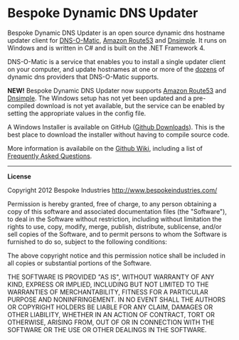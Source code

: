 # Bespoke Dynamic DNS Updater #

Bespoke Dynamic DNS Updater is an open source dynamic dns hostname updater client for [DNS-O-Matic](http://www.dnsomatic.com), [Amazon Route53](http://aws.amazon.com/route53/) and [Dnsimple](https://dnsimple.com/).   It runs on Windows and is written in C# and is built on the .NET Framework 4.

DNS-O-Matic is a service that enables you to install a single updater client on your computer, and update hostnames at one or more of the [dozens](http://www.dnsomatic.com/wiki/supportedservices) of dynamic dns providers that DNS-O-Matic supports.

**NEW!** Bespoke Dynamic DNS Updater now supports [Amazon Route53](http://aws.amazon.com/route53/) and [Dnsimple](https://dnsimple.com/).  The Windows setup has not yet been updated and a pre-compiled download is not yet available, but the service can be enabled by setting the appropriate values in the config file.

A Windows Installer is available on GitHub ([Github Downloads](https://github.com/dmarchelya/BespokeDynamicDnsUpdater/downloads)).  This is the best place to download the installer without having to compile source code.

More information is availabile on the [Github Wiki](https://github.com/dmarchelya/BespokeDynamicDnsUpdater/wiki/), including a list of [Frequently Asked Questions](https://github.com/dmarchelya/BespokeDynamicDnsUpdater/wiki/Frequently-Asked-Questions).

----------
**License**

Copyright 2012 Bespoke Industries
http://www.bespokeindustries.com/

Permission is hereby granted, free of charge, to any person obtaining
a copy of this software and associated documentation files (the
"Software"), to deal in the Software without restriction, including
without limitation the rights to use, copy, modify, merge, publish,
distribute, sublicense, and/or sell copies of the Software, and to
permit persons to whom the Software is furnished to do so, subject to
the following conditions:

The above copyright notice and this permission notice shall be
included in all copies or substantial portions of the Software.

THE SOFTWARE IS PROVIDED "AS IS", WITHOUT WARRANTY OF ANY KIND,
EXPRESS OR IMPLIED, INCLUDING BUT NOT LIMITED TO THE WARRANTIES OF
MERCHANTABILITY, FITNESS FOR A PARTICULAR PURPOSE AND
NONINFRINGEMENT. IN NO EVENT SHALL THE AUTHORS OR COPYRIGHT HOLDERS BE
LIABLE FOR ANY CLAIM, DAMAGES OR OTHER LIABILITY, WHETHER IN AN ACTION
OF CONTRACT, TORT OR OTHERWISE, ARISING FROM, OUT OF OR IN CONNECTION
WITH THE SOFTWARE OR THE USE OR OTHER DEALINGS IN THE SOFTWARE.